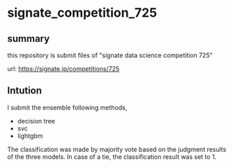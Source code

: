 # signate_competition_725

## summary
this repository is submit files of "signate data science competition 725"

url: https://signate.jp/competitions/725

## Intution
I submit the ensemble following methods,
  - decision tree
  - svc
  - lightgbm

The classification was made by majority vote based on the judgment results of the three models.
In case of a tie, the classification result was set to 1.
